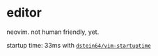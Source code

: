 # editor
neovim. not human friendly, yet.

startup time: 33ms with [`dstein64/vim-startuptime`](https://github.com/dstein64/vim-startuptime)
